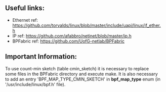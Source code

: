 ## Useful links:
- Ethernet ref: https://github.com/torvalds/linux/blob/master/include/uapi/linux/if_ether.h
- IP ref: https://github.com/afabbro/netinet/blob/master/ip.h
- BPFabric ref: https://github.com/UofG-netlab/BPFabric

## Important Information:
To use count-min sketch (table cmin_sketch) it is necessary to replace some files in the BPFabric directory and execute make. It is also necessary to add an entry 'BPF_MAP_TYPE_CMIN_SKETCH' in **bpf_map_type** enum (in '/usr/include/linux/bpf.h' file).
